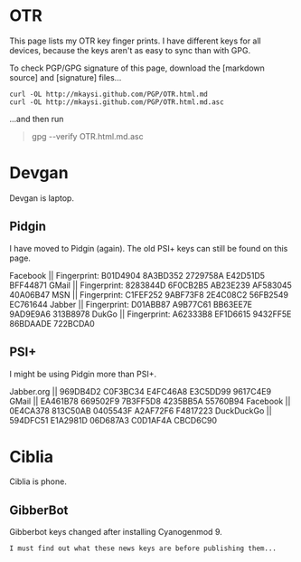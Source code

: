 # OTR

This page lists my OTR key finger prints. I have different keys for all devices, because the keys aren't as easy to sync than with GPG.

To check PGP/GPG signature of this page, download the [markdown source] and [signature] files...

```
curl -OL http://mkaysi.github.com/PGP/OTR.html.md
curl -OL http://mkaysi.github.com/PGP/OTR.html.md.asc
```

...and then run

> gpg --verify OTR.html.md.asc

# Devgan

Devgan is laptop.

## Pidgin

I have moved to Pidgin (again). The old PSI+ keys can still be found on this page.

Facebook || Fingerprint: B01D4904 8A3BD352 2729758A E42D51D5 BFF44871
GMail || Fingerprint: 8283844D 6F0CB2B5 AB23E239 AF583045 40A06B47
MSN || Fingerprint: C1FEF252 9ABF73F8 2E4C08C2 56FB2549 EC761644
Jabber || Fingerprint: D01ABB87 A9B77C61 BB63EE7E 9AD9E9A6 313B8978
DukGo || Fingerprint: A62333B8 EF1D6615 9432FF5E 86BDAADE 722BCDA0

## PSI+

I might be using Pidgin more than PSI+.

Jabber.org || 969DB4D2 C0F3BC34 E4FC46A8 E3C5DD99 9617C4E9
GMail || EA461B78 669502F9 7B3FF5D8 4235BB5A 55760B94
Facebook || 0E4CA378 813C50AB 0405543F A2AF72F6 F4817223
DuckDuckGo || 594DFC51 E1A2981D 06D687A3 C0D1AF4A CBCD6C90

# Ciblia

Ciblia is phone.

## GibberBot

Gibberbot keys changed after installing Cyanogenmod 9.

```
I must find out what these news keys are before publishing them...
```
